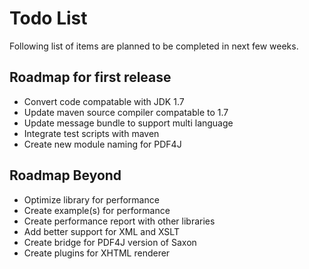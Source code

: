 # Todo List
Following list of items are planned to be completed in next few weeks.

## Roadmap for first release
* Convert code compatable with JDK 1.7
* Update maven source compiler compatable to 1.7
* Update message bundle to support multi language
* Integrate test scripts with maven
* Create new module naming for PDF4J

## Roadmap Beyond

* Optimize library for performance
* Create example(s) for performance
* Create performance report with other libraries
* Add better support for XML and XSLT
* Create bridge for PDF4J version of Saxon
* Create plugins for XHTML renderer


